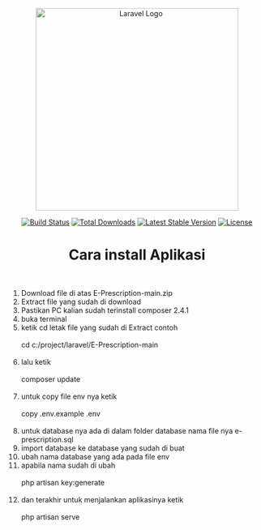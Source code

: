 <p align="center"><a href="https://laravel.com" target="_blank"><img src="https://raw.githubusercontent.com/laravel/art/master/logo-lockup/5%20SVG/2%20CMYK/1%20Full%20Color/laravel-logolockup-cmyk-red.svg" width="400" alt="Laravel Logo"></a></p>

<p align="center">
<a href="https://travis-ci.org/laravel/framework"><img src="https://travis-ci.org/laravel/framework.svg" alt="Build Status"></a>
<a href="https://packagist.org/packages/laravel/framework"><img src="https://img.shields.io/packagist/dt/laravel/framework" alt="Total Downloads"></a>
<a href="https://packagist.org/packages/laravel/framework"><img src="https://img.shields.io/packagist/v/laravel/framework" alt="Latest Stable Version"></a>
<a href="https://packagist.org/packages/laravel/framework"><img src="https://img.shields.io/packagist/l/laravel/framework" alt="License"></a>
</p>

<h1 align="center"> Cara install Aplikasi </h1>
    <br>
    <ol type="1">
        <li> Download file di atas E-Prescription-main.zip </li>
        <li> Extract file yang sudah di download </li>
        <li> Pastikan PC kalian sudah terinstall composer 2.4.1 </li>
        <li> buka terminal </li>
        <li>
            ketik cd letak file yang sudah di Extract contoh <br> <br>
            cd c:/project/laravel/E-Prescription-main <br> <br>
        </li>
        <li>
            lalu ketik <br> <br>
            composer update <br> <br>
        </li>
        <li>
            untuk copy file env nya ketik <br> <br>
            copy .env.example .env <br> <br>
        </li>
        <li> untuk database nya ada di dalam folder database nama file nya e-prescription.sql</li>
        <li> import database ke database yang sudah di buat </li>
        <li> ubah nama database yang ada pada file env</li>
        <li>
            apabila nama sudah di ubah <br> <br>
            php artisan key:generate <br> <br>
        </li>
        <li>
            dan terakhir untuk menjalankan aplikasinya ketik <br> <br>
            php artisan serve <br>
        </li>
    </ol>
